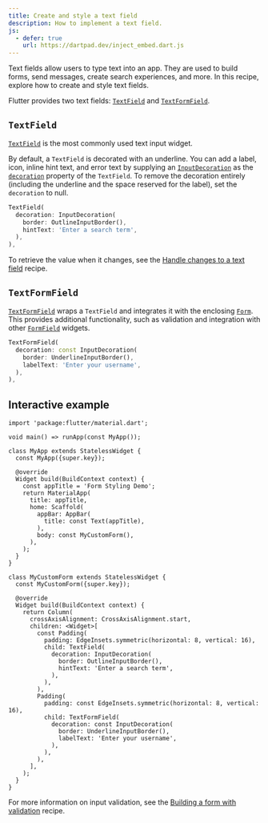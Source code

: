 ```yaml
---
title: Create and style a text field
description: How to implement a text field.
js:
  - defer: true
    url: https://dartpad.dev/inject_embed.dart.js
---
```


<?code-excerpt path-base="cookbook/forms/text_input/"?>

Text fields allow users to type text into an app.
They are used to build forms,
send messages, create search experiences, and more.
In this recipe, explore how to create and style text fields.

Flutter provides two text fields:
[`TextField`][] and [`TextFormField`][].

## `TextField`

[`TextField`][] is the most commonly used text input widget.

By default, a `TextField` is decorated with an underline.
You can add a label, icon, inline hint text, and error text by supplying an
[`InputDecoration`][] as the [`decoration`][]
property of the `TextField`.
To remove the decoration entirely (including the
underline and the space reserved for the label),
set the `decoration` to null.

<?code-excerpt "lib/main.dart (TextField)" replace="/^child\: //g"?>
```dart
TextField(
  decoration: InputDecoration(
    border: OutlineInputBorder(),
    hintText: 'Enter a search term',
  ),
),
```

To retrieve the value when it changes,
see the [Handle changes to a text field][] recipe.

## `TextFormField`

[`TextFormField`][] wraps a `TextField` and integrates it
with the enclosing [`Form`][].
This provides additional functionality,
such as validation and integration with other
[`FormField`][] widgets.

<?code-excerpt "lib/main.dart (TextFormField)" replace="/^child\: //g"?>
```dart
TextFormField(
  decoration: const InputDecoration(
    border: UnderlineInputBorder(),
    labelText: 'Enter your username',
  ),
),
```

## Interactive example

<?code-excerpt "lib/main.dart" replace="/^child\: //g"?>
```run-dartpad:theme-light:mode-flutter:run-true:width-100%:height-600px:split-60:ga_id-interactive_example
import 'package:flutter/material.dart';

void main() => runApp(const MyApp());

class MyApp extends StatelessWidget {
  const MyApp({super.key});

  @override
  Widget build(BuildContext context) {
    const appTitle = 'Form Styling Demo';
    return MaterialApp(
      title: appTitle,
      home: Scaffold(
        appBar: AppBar(
          title: const Text(appTitle),
        ),
        body: const MyCustomForm(),
      ),
    );
  }
}

class MyCustomForm extends StatelessWidget {
  const MyCustomForm({super.key});

  @override
  Widget build(BuildContext context) {
    return Column(
      crossAxisAlignment: CrossAxisAlignment.start,
      children: <Widget>[
        const Padding(
          padding: EdgeInsets.symmetric(horizontal: 8, vertical: 16),
          child: TextField(
            decoration: InputDecoration(
              border: OutlineInputBorder(),
              hintText: 'Enter a search term',
            ),
          ),
        ),
        Padding(
          padding: const EdgeInsets.symmetric(horizontal: 8, vertical: 16),
          child: TextFormField(
            decoration: const InputDecoration(
              border: UnderlineInputBorder(),
              labelText: 'Enter your username',
            ),
          ),
        ),
      ],
    );
  }
}
```

For more information on input validation, see the
[Building a form with validation][] recipe.


[Building a form with validation]: {{site.url}}/cookbook/forms/validation/
[`decoration`]: {{site.api}}/flutter/material/TextField/decoration.html
[`Form`]: {{site.api}}/flutter/widgets/Form-class.html
[`FormField`]: {{site.api}}/flutter/widgets/FormField-class.html
[Handle changes to a text field]: {{site.url}}/cookbook/forms/text-field-changes/
[`InputDecoration`]: {{site.api}}/flutter/material/InputDecoration-class.html
[`TextField`]: {{site.api}}/flutter/material/TextField-class.html
[`TextFormField`]: {{site.api}}/flutter/material/TextFormField-class.html
